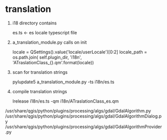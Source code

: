 # translation 

1. i18 directory contains

    es.ts <- es locale typescript file

2. a_translation_module.py calls on init

     locale = QSettings().value('locale/userLocale')[0:2]
     locale_path = os.path.join(
         self.plugin_dir,
         'i18n',
         'ATraslationClass_{}.qm'.format(locale))

3. scan for translation strings
    
    pylupdate5 a_translation_module.py -ts i18n/es.ts

4. compile translation strings

    lrelease i18n/es.ts -qm i18n/ATraslationClass_es.qm

        
/usr/share/qgis/python/plugins/processing/algs/gdal/GdalAlgorithm.py
/usr/share/qgis/python/plugins/processing/algs/gdal/GdalAlgorithmDialog.py
/usr/share/qgis/python/plugins/processing/algs/gdal/GdalAlgorithmProvider.py
